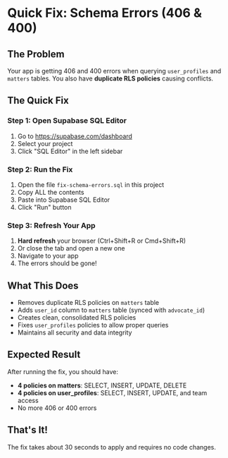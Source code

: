 # Quick Fix: Schema Errors (406 & 400)

## The Problem
Your app is getting 406 and 400 errors when querying `user_profiles` and `matters` tables.
You also have **duplicate RLS policies** causing conflicts.

## The Quick Fix

### Step 1: Open Supabase SQL Editor
1. Go to https://supabase.com/dashboard
2. Select your project
3. Click "SQL Editor" in the left sidebar

### Step 2: Run the Fix
1. Open the file `fix-schema-errors.sql` in this project
2. Copy ALL the contents
3. Paste into Supabase SQL Editor
4. Click "Run" button

### Step 3: Refresh Your App
1. **Hard refresh** your browser (Ctrl+Shift+R or Cmd+Shift+R)
2. Or close the tab and open a new one
3. Navigate to your app
4. The errors should be gone!

## What This Does
- Removes duplicate RLS policies on `matters` table
- Adds `user_id` column to `matters` table (synced with `advocate_id`)
- Creates clean, consolidated RLS policies
- Fixes `user_profiles` policies to allow proper queries
- Maintains all security and data integrity

## Expected Result
After running the fix, you should have:
- **4 policies on matters**: SELECT, INSERT, UPDATE, DELETE
- **4 policies on user_profiles**: SELECT, INSERT, UPDATE, and team access
- No more 406 or 400 errors

## That's It!
The fix takes about 30 seconds to apply and requires no code changes.
